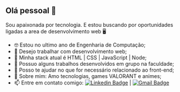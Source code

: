 ## Olá pessoal 👋
Sou apaixonada por tecnologia. E estou buscando por oportunidades ligadas a area de desenvolvimento web 🖥️

- 🤓 Estou no ultimo ano de Engenharia de Computação;
- 🔭 Desejo trabalhar com desenvolvimento web;
- 🌱 Minha stack atual é HTML | CSS | JavaScript | Node;
- 👯 Possuo alguns trabalhos desenvolvidos em grupo na faculdade;
- 🤔 Posso te ajudar no que for necessário relacionado ao front-end;
- 💬 Sobre mim: Amo tecnologias, games VALORANT e animes;
- 📫 Entre em contato comigo: [![Linkedin Badge](https://img.shields.io/badge/-Luziane%20Freitas-6633cc?style=flat-square&logo=Linkedin&logoColor=white&link=https://www.linkedin.com/in/freitasluziane/)](https://www.linkedin.com/in/freitasluziane/) | [![Gmail Badge](https://img.shields.io/badge/-freitas.lu@outlook.com-6633cc?style=flat-square&logo=Microsoft&logoColor=white&link=mailto:freitas.lu@outlook.com)](mailto:freitas.lu@outlook.com)
<!--
- 😄 Pronouns: ...
- ⚡ Fun fact: ...
-->
